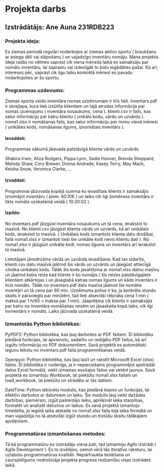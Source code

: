 # Projekta darbs 
## Izstrādātājs: Ane Auna 231RDB223

### Projekta ideja:

Es ziemas periodā regulāri nodarbojos ar ziemas aktīvo sportu ( braukšanu ar sniega dēli vai slēpošanu ) un vajadzīgo inventāru nomāju. Mana projekta ideja radās no vēlmes saprast cik viena mēneša laikā es samaksāju par nomātu inventāru, lai saprastu vai izdevīgāk to būtu iegādāties pašai. Kā arī, intereses pēc, saprast cik ilgu laiku konkrētā mēnesī es pavadu nodarbojoties ar šo sportu. 

### Programmas uzdevums:

Ziemas sporta veidu inventāra nomas uzņēmumam ir trīs faili. inventars.pdf ir skrejlapa, kura tiek izsūtīta klientiem un tajā atrodas informācija par nomas izcenojumu ( inventāra nosaukums, cena ). klienti.csv ir fails, kas satur informāciju par katru klientu ( unikālo kodu, vārdu un uzvārdu ). noma1.xlsx ir nomāšanas fails, kas satur informāciju par nomu vienā mēnesi ( unikālais kods, nomāšanas ilgums, iznomātais inventārs ).

#### Ievaddati:

Programmas sākumā jāievada patstāvīgā klienta vārds un uzvārds. 

Shakira Irwin, 
Aliza Rodgers, 
Pippa Lynn, 
Sadie Hoover, 
Brenda Sheppard, 
Melody Shaw, 
Cory Brewer, 
Donna Andrade, 
Kasey Terry, 
May Mack, 
Keisha Snow, 
Veronica Clarke, 
...

#### Izvaddati:

Programmai jāizvvada kopējā summa ko ievadītais klients ir samaksājis iznomājot inventāru ( piem. 60.10€ ) un laiku cik ilgi šomēness inventārs ir tikts nomāts uzskatāmā veidā ( 10:20:02 ).

#### Izpilde:

No inventars.pdf jāizgūst inventāra nosaukums un tā cena, ierakstot to masīvā. No klienti.csv jāizgūst klienta vārds un uzvārds, kā arī unikālais kods, ierakstot to masīvā. ( Unikālais kods izmantots klienta datu drošībai, failā noma1.xlsx ir izmantoti tieši šie unikālie kodi nevis klientu dati ). No noma1.xlsx ir jāizgūst unikālie kodi, nomas ilgums un inventārs arī ierakstot to masīvā.

Lietotājam jānodrošina vārda un uzvārda ievadīšana. Kad tas izdarīts, klienti.csv datu masīvā jaātrod šis vārds un uzvārds un jāiegūst attiecīgā cilvēka unikālais kods. Tālāk šis kods jasalīdzina ar noma1.xlsx datnu masīvu un jāatrod katra reize kad klients ir ko nomājis ( šīs reizes patstāvīgajiem klientiem atkārtojas ) un jāsaglabā katras nomas ilgums un kāds inventārs ir ticis nomāts. Tālāk no inventars.pdf datu masīva jāatrod šie nomātie inventāri un tā cena par 60 min. Uzņēmuma polise ir ka, ja konkrēts stundu skaits ir pārsniegts par minūtēm, tad tiek atsevišķi rēķināta cena 1 min ( maksa par 1 h/60 = maksa par 1 min). Jāaprēķina cik klients ir samaksājis par katru no inventāra nomāšanas reizēm un jāsaskaita kopā laiks, cik ilgi invnentārs ir nomāts. Laiks jāizvada uzskatāmā veidā.  

### Izmantotās Python bibliotēkas:

PyPDF2: Python bibliotēka, kas ļauj darboties ar PDF failiem. Šī bibliotēka piedāvā funkcijas, lai apvienotu, sadalītu un rediģētu PDF failus, kā arī izgūtu informāciju no PDF dokumentiem. Savā projektā es automātiski ieguvu tekstu no inventars.pdf faila programmēšanas veidā. 

Openpyxl: Python bibliotēka, kas ļauj lasīt un rakstīt Microsoft Excel (xlsx) failos. Šī bibliotēka ir noderīga, ja ir nepieciešams programmējot apstrādāt datus Excel formātā, veikt izmaiņas esošajos failos vai veidot jaunus. Savā projektā es izmantoju Workbook, lai piekļūtu noma1.xlsx failam un load_workbook, lai piekļūtu un strādātu ar tās datiem. 

DateTime: Python iebūvēts modulis, kas piedāvā klases un funkcijas, lai efektīvi darbotos ar datumiem un laiku. Šis modulis ļauj veikt dažādas darbības, piemēram, izgūt pašreizējo laiku, aprēķināt laika starpības, formatēt un analizēt datumus un laikus. Es savā projektā izmantoju timedelta, jo iegūtā laika atskaite no noma1.xlsx faila bija laika formātā un man vajadzēja no tā atsevišķi izgūt stundu un minūšu skaitu tālākajiem aprēķiniem.

### Programmatūras izmantošanas metodes:

Tā kā programmatūru es izstrādāju viena pati, tad izmantoju Agilo izstrādi ( Agile Development ). Es to izvēlējos, ņemot vērā tās iteratīvo raksturu, lai uzlabotu programmatūras kvalitāti. Nepārtraukta testēšana un caurspīdīgums nodrošināja projekta progresa redzamību visas izstrādes laikā. 


